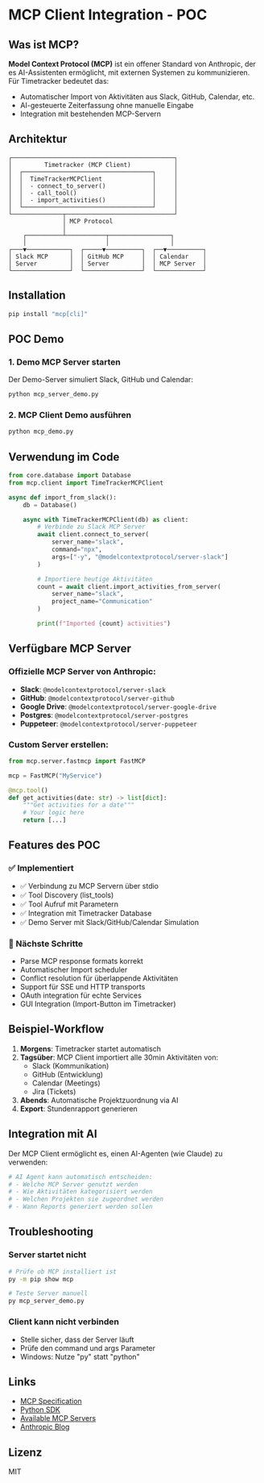 # MCP Client Integration - POC

## Was ist MCP?

**Model Context Protocol (MCP)** ist ein offener Standard von Anthropic, der es AI-Assistenten ermöglicht, mit externen Systemen zu kommunizieren. Für Timetracker bedeutet das:

- Automatischer Import von Aktivitäten aus Slack, GitHub, Calendar, etc.
- AI-gesteuerte Zeiterfassung ohne manuelle Eingabe
- Integration mit bestehenden MCP-Servern

## Architektur

```
┌─────────────────────────────────────────────┐
│         Timetracker (MCP Client)            │
│  ┌────────────────────────────────────┐     │
│  │  TimeTrackerMCPClient              │     │
│  │  - connect_to_server()             │     │
│  │  - call_tool()                     │     │
│  │  - import_activities()             │     │
│  └────────────────────────────────────┘     │
└──────────────┬──────────────────────────────┘
               │ MCP Protocol
               │
    ┌──────────┴───────────┬─────────────────┐
    │                      │                 │
┌───▼────────────┐  ┌─────▼──────────┐  ┌──▼──────────┐
│ Slack MCP      │  │ GitHub MCP     │  │ Calendar    │
│ Server         │  │ Server         │  │ MCP Server  │
└────────────────┘  └────────────────┘  └─────────────┘
```

## Installation

```bash
pip install "mcp[cli]"
```

## POC Demo

### 1. Demo MCP Server starten

Der Demo-Server simuliert Slack, GitHub und Calendar:

```bash
python mcp_server_demo.py
```

### 2. MCP Client Demo ausführen

```bash
python mcp_demo.py
```

## Verwendung im Code

```python
from core.database import Database
from mcp.client import TimeTrackerMCPClient

async def import_from_slack():
    db = Database()

    async with TimeTrackerMCPClient(db) as client:
        # Verbinde zu Slack MCP Server
        await client.connect_to_server(
            server_name="slack",
            command="npx",
            args=["-y", "@modelcontextprotocol/server-slack"]
        )

        # Importiere heutige Aktivitäten
        count = await client.import_activities_from_server(
            server_name="slack",
            project_name="Communication"
        )

        print(f"Imported {count} activities")
```

## Verfügbare MCP Server

### Offizielle MCP Server von Anthropic:

- **Slack**: `@modelcontextprotocol/server-slack`
- **GitHub**: `@modelcontextprotocol/server-github`
- **Google Drive**: `@modelcontextprotocol/server-google-drive`
- **Postgres**: `@modelcontextprotocol/server-postgres`
- **Puppeteer**: `@modelcontextprotocol/server-puppeteer`

### Custom Server erstellen:

```python
from mcp.server.fastmcp import FastMCP

mcp = FastMCP("MyService")

@mcp.tool()
def get_activities(date: str) -> list[dict]:
    """Get activities for a date"""
    # Your logic here
    return [...]
```

## Features des POC

### ✅ Implementiert

- ✅ Verbindung zu MCP Servern über stdio
- ✅ Tool Discovery (list_tools)
- ✅ Tool Aufruf mit Parametern
- ✅ Integration mit Timetracker Database
- ✅ Demo Server mit Slack/GitHub/Calendar Simulation

### 🚧 Nächste Schritte

- Parse MCP response formats korrekt
- Automatischer Import scheduler
- Conflict resolution für überlappende Aktivitäten
- Support für SSE und HTTP transports
- OAuth integration für echte Services
- GUI Integration (Import-Button im Timetracker)

## Beispiel-Workflow

1. **Morgens**: Timetracker startet automatisch
2. **Tagsüber**: MCP Client importiert alle 30min Aktivitäten von:
   - Slack (Kommunikation)
   - GitHub (Entwicklung)
   - Calendar (Meetings)
   - Jira (Tickets)
3. **Abends**: Automatische Projektzuordnung via AI
4. **Export**: Stundenrapport generieren

## Integration mit AI

Der MCP Client ermöglicht es, einen AI-Agenten (wie Claude) zu verwenden:

```python
# AI Agent kann automatisch entscheiden:
# - Welche MCP Server genutzt werden
# - Wie Aktivitäten kategorisiert werden
# - Welchen Projekten sie zugeordnet werden
# - Wann Reports generiert werden sollen
```

## Troubleshooting

### Server startet nicht
```bash
# Prüfe ob MCP installiert ist
py -m pip show mcp

# Teste Server manuell
py mcp_server_demo.py
```

### Client kann nicht verbinden
- Stelle sicher, dass der Server läuft
- Prüfe den command und args Parameter
- Windows: Nutze "py" statt "python"

## Links

- [MCP Specification](https://modelcontextprotocol.io/)
- [Python SDK](https://github.com/modelcontextprotocol/python-sdk)
- [Available MCP Servers](https://github.com/modelcontextprotocol/servers)
- [Anthropic Blog](https://www.anthropic.com/news/model-context-protocol)

## Lizenz

MIT
